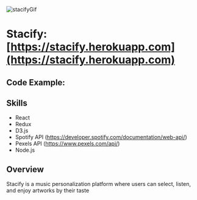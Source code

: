 ![stacifyGif](https://user-images.githubusercontent.com/45322680/85886253-b3b16d80-b7b3-11ea-87c9-9495c5601f72.gif)



# Stacify: [https://stacify.herokuapp.com](https://stacify.herokuapp.com)

## Code Example:

<script src="https://gist.github.com/stacello19/7dee6b9c9563dcfa7e849c3d21b5d827.js"></script>

## Skills
* React
* Redux
* D3.js
* Spotify API (https://developer.spotify.com/documentation/web-api/)
* Pexels API (https://www.pexels.com/api/)
* Node.js


## Overview
Stacify is a music personalization platform where users can select, listen, and enjoy artworks by their taste



